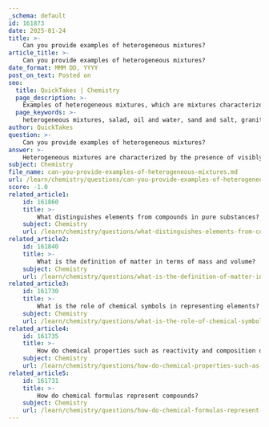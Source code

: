 ```yaml
---
_schema: default
id: 161873
date: 2025-01-24
title: >-
    Can you provide examples of heterogeneous mixtures?
article_title: >-
    Can you provide examples of heterogeneous mixtures?
date_format: MMM DD, YYYY
post_on_text: Posted on
seo:
  title: QuickTakes | Chemistry
  page_description: >-
    Examples of heterogeneous mixtures, which are mixtures characterized by visibly different substances or phases. This content includes examples such as salad, oil and water, sand and salt, granite, fruit salad, and cereal in milk.
  page_keywords: >-
    heterogeneous mixtures, salad, oil and water, sand and salt, granite, fruit salad, cereal in milk, separation, physical means, distinct phases
author: QuickTakes
question: >-
    Can you provide examples of heterogeneous mixtures?
answer: >-
    Heterogeneous mixtures are characterized by the presence of visibly different substances or phases, allowing for easy distinction and separation of their components through physical means. Here are some examples of heterogeneous mixtures:\n\n1. **Salad**: A salad contains various ingredients such as lettuce, tomatoes, cucumbers, and dressing, all of which can be seen and separated.\n\n2. **Oil and Water**: When mixed, oil and water do not combine; instead, they form distinct layers due to differences in density and polarity.\n\n3. **Sand and Salt**: A mixture of sand and salt can be easily separated by dissolving the salt in water and filtering out the sand.\n\n4. **Granite**: This rock is composed of different minerals, such as quartz, feldspar, and mica, which can be visually distinguished.\n\n5. **Fruit Salad**: Similar to a regular salad, a fruit salad contains various types of fruits that can be seen and separated.\n\n6. **Cereal in Milk**: The cereal pieces float on the surface of the milk, making them easily distinguishable.\n\nThese examples illustrate the defining characteristic of heterogeneous mixtures: the ability to see and separate the individual components.
subject: Chemistry
file_name: can-you-provide-examples-of-heterogeneous-mixtures.md
url: /learn/chemistry/questions/can-you-provide-examples-of-heterogeneous-mixtures
score: -1.0
related_article1:
    id: 161860
    title: >-
        What distinguishes elements from compounds in pure substances?
    subject: Chemistry
    url: /learn/chemistry/questions/what-distinguishes-elements-from-compounds-in-pure-substances
related_article2:
    id: 161840
    title: >-
        What is the definition of matter in terms of mass and volume?
    subject: Chemistry
    url: /learn/chemistry/questions/what-is-the-definition-of-matter-in-terms-of-mass-and-volume
related_article3:
    id: 161730
    title: >-
        What is the role of chemical symbols in representing elements?
    subject: Chemistry
    url: /learn/chemistry/questions/what-is-the-role-of-chemical-symbols-in-representing-elements
related_article4:
    id: 161735
    title: >-
        How do chemical properties such as reactivity and composition define matter?
    subject: Chemistry
    url: /learn/chemistry/questions/how-do-chemical-properties-such-as-reactivity-and-composition-define-matter
related_article5:
    id: 161731
    title: >-
        How do chemical formulas represent compounds?
    subject: Chemistry
    url: /learn/chemistry/questions/how-do-chemical-formulas-represent-compounds
---
```


&nbsp;